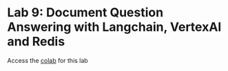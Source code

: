 # Lab 9: Document Question Answering with Langchain, VertexAI and Redis

Access the [colab](./qa_vertex_redis.ipynb) for this lab

